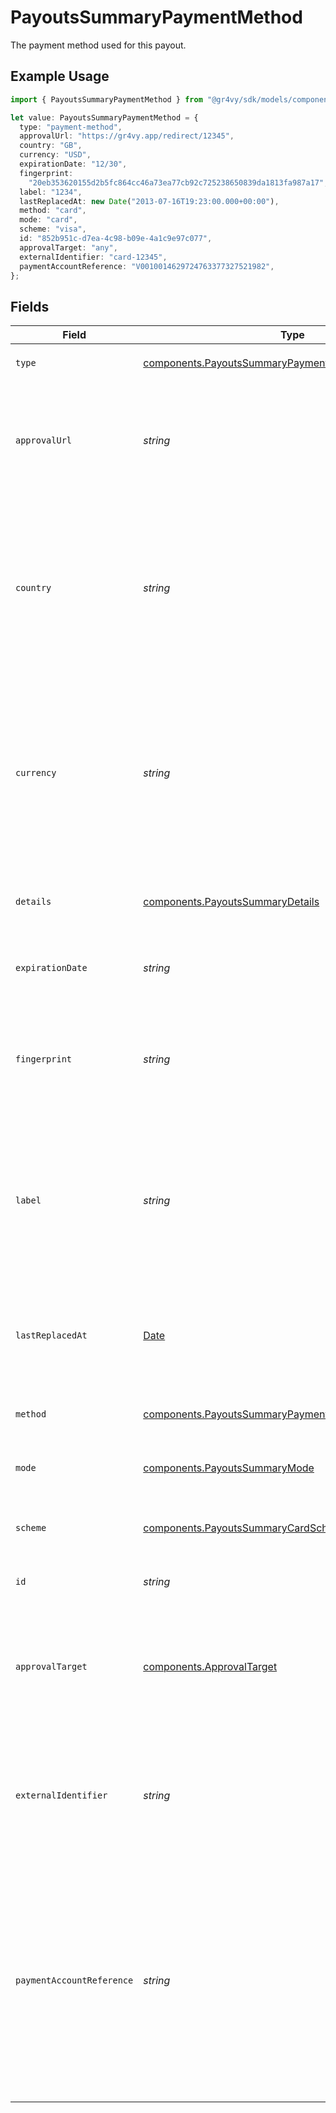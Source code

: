 # PayoutsSummaryPaymentMethod

The payment method used for this payout.

## Example Usage

```typescript
import { PayoutsSummaryPaymentMethod } from "@gr4vy/sdk/models/components";

let value: PayoutsSummaryPaymentMethod = {
  type: "payment-method",
  approvalUrl: "https://gr4vy.app/redirect/12345",
  country: "GB",
  currency: "USD",
  expirationDate: "12/30",
  fingerprint:
    "20eb353620155d2b5fc864cc46a73ea77cb92c725238650839da1813fa987a17",
  label: "1234",
  lastReplacedAt: new Date("2013-07-16T19:23:00.000+00:00"),
  method: "card",
  mode: "card",
  scheme: "visa",
  id: "852b951c-d7ea-4c98-b09e-4a1c9e97c077",
  approvalTarget: "any",
  externalIdentifier: "card-12345",
  paymentAccountReference: "V0010014629724763377327521982",
};
```

## Fields

| Field                                                                                                                                                                 | Type                                                                                                                                                                  | Required                                                                                                                                                              | Description                                                                                                                                                           | Example                                                                                                                                                               |
| --------------------------------------------------------------------------------------------------------------------------------------------------------------------- | --------------------------------------------------------------------------------------------------------------------------------------------------------------------- | --------------------------------------------------------------------------------------------------------------------------------------------------------------------- | --------------------------------------------------------------------------------------------------------------------------------------------------------------------- | --------------------------------------------------------------------------------------------------------------------------------------------------------------------- |
| `type`                                                                                                                                                                | [components.PayoutsSummaryPaymentMethodType](../../models/components/payoutssummarypaymentmethodtype.md)                                                              | :heavy_minus_sign:                                                                                                                                                    | Always `payment-method`.                                                                                                                                              | payment-method                                                                                                                                                        |
| `approvalUrl`                                                                                                                                                         | *string*                                                                                                                                                              | :heavy_minus_sign:                                                                                                                                                    | The optional URL that the buyer needs to be redirected to to further authorize their payment.                                                                         | https://gr4vy.app/redirect/12345                                                                                                                                      |
| `country`                                                                                                                                                             | *string*                                                                                                                                                              | :heavy_minus_sign:                                                                                                                                                    | The 2-letter ISO code of the country this payment method can be used for. If this value is null the payment method may be used in multiple countries.                 | DE                                                                                                                                                                    |
| `currency`                                                                                                                                                            | *string*                                                                                                                                                              | :heavy_minus_sign:                                                                                                                                                    | The ISO-4217 currency code that this payment method can be used for. If this value is null the payment method may be used for multiple currencies.                    | EUR                                                                                                                                                                   |
| `details`                                                                                                                                                             | [components.PayoutsSummaryDetails](../../models/components/payoutssummarydetails.md)                                                                                  | :heavy_minus_sign:                                                                                                                                                    | Details for credit or debit card payment method.                                                                                                                      |                                                                                                                                                                       |
| `expirationDate`                                                                                                                                                      | *string*                                                                                                                                                              | :heavy_minus_sign:                                                                                                                                                    | The expiration date for the payment method.                                                                                                                           | 12/30                                                                                                                                                                 |
| `fingerprint`                                                                                                                                                         | *string*                                                                                                                                                              | :heavy_minus_sign:                                                                                                                                                    | The unique hash derived from the payment method identifier (e.g. card number).                                                                                        | 20eb353620155d2b5fc864cc46a73ea77cb92c725238650839da1813fa987a17                                                                                                      |
| `label`                                                                                                                                                               | *string*                                                                                                                                                              | :heavy_minus_sign:                                                                                                                                                    | A label for the card or the account. For a paypal payment method this is the user's email address. For a card it is the last 4 digits of the card.                    | 1234                                                                                                                                                                  |
| `lastReplacedAt`                                                                                                                                                      | [Date](https://developer.mozilla.org/en-US/docs/Web/JavaScript/Reference/Global_Objects/Date)                                                                         | :heavy_minus_sign:                                                                                                                                                    | The date and time when this card was last replaced by the account updater.                                                                                            | 2013-07-16T19:23:00.000+00:00                                                                                                                                         |
| `method`                                                                                                                                                              | [components.PayoutsSummaryPaymentMethodPaymentMethod](../../models/components/payoutssummarypaymentmethodpaymentmethod.md)                                            | :heavy_check_mark:                                                                                                                                                    | The type of this payment method.                                                                                                                                      | card                                                                                                                                                                  |
| `mode`                                                                                                                                                                | [components.PayoutsSummaryMode](../../models/components/payoutssummarymode.md)                                                                                        | :heavy_minus_sign:                                                                                                                                                    | The mode to use with this payment method.                                                                                                                             | card                                                                                                                                                                  |
| `scheme`                                                                                                                                                              | [components.PayoutsSummaryCardScheme](../../models/components/payoutssummarycardscheme.md)                                                                            | :heavy_minus_sign:                                                                                                                                                    | The scheme of the card. Only applies to card payments.                                                                                                                | visa                                                                                                                                                                  |
| `id`                                                                                                                                                                  | *string*                                                                                                                                                              | :heavy_minus_sign:                                                                                                                                                    | The ID of the payment method.                                                                                                                                         | 852b951c-d7ea-4c98-b09e-4a1c9e97c077                                                                                                                                  |
| `approvalTarget`                                                                                                                                                      | [components.ApprovalTarget](../../models/components/approvaltarget.md)                                                                                                | :heavy_minus_sign:                                                                                                                                                    | The browser target that an approval URL must be opened in. If any or null, then there is no specific requirement.                                                     | any                                                                                                                                                                   |
| `externalIdentifier`                                                                                                                                                  | *string*                                                                                                                                                              | :heavy_minus_sign:                                                                                                                                                    | An external identifier that can be used to match the payment method against your own records.                                                                         | card-12345                                                                                                                                                            |
| `paymentAccountReference`                                                                                                                                             | *string*                                                                                                                                                              | :heavy_minus_sign:                                                                                                                                                    | The payment account reference (PAR) returned by the card scheme. This is a unique reference to the underlying account that has been used to fund this payment method. | V0010014629724763377327521982                                                                                                                                         |